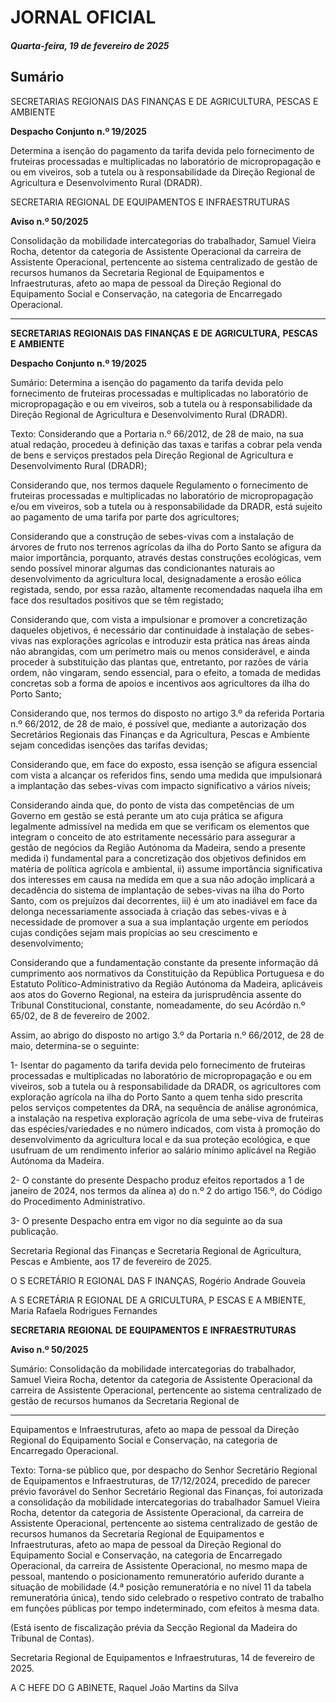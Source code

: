 # JORNAL OFICIAL

##### Quarta-feira, 19 de fevereiro de 2025

## **Sumário**

SECRETARIAS REGIONAIS DAS FINANÇAS E DE AGRICULTURA,
PESCAS E AMBIENTE

**Despacho Conjunto n.º 19/2025**

Determina a isenção do pagamento da tarifa devida pelo fornecimento de fruteiras
processadas e multiplicadas no laboratório de micropropagação e ou em viveiros,
sob a tutela ou à responsabilidade da Direção Regional de Agricultura e
Desenvolvimento Rural (DRADR).

SECRETARIA REGIONAL DE EQUIPAMENTOS E INFRAESTRUTURAS

**Aviso n.º 50/2025**

Consolidação da mobilidade intercategorias do trabalhador, Samuel Vieira Rocha,
detentor da categoria de Assistente Operacional da carreira de Assistente
Operacional, pertencente ao sistema centralizado de gestão de recursos humanos da
Secretaria Regional de Equipamentos e Infraestruturas, afeto ao mapa de pessoal da
Direção Regional do Equipamento Social e Conservação, na categoria de
Encarregado Operacional.




---

**SECRETARIAS** **REGIONAIS** **DAS** **FINANÇAS** **E** **DE** **AGRICULTURA,** **PESCAS** **E** **AMBIENTE**


**Despacho Conjunto n.º 19/2025**


Sumário:
Determina a isenção do pagamento da tarifa devida pelo fornecimento de fruteiras processadas e multiplicadas no laboratório de
micropropagação e ou em viveiros, sob a tutela ou à responsabilidade da Direção Regional de Agricultura e Desenvolvimento Rural
(DRADR).

Texto:
Considerando que a Portaria n.º 66/2012, de 28 de maio, na sua atual redação, procedeu à definição das taxas e tarifas a
cobrar pela venda de bens e serviços prestados pela Direção Regional de Agricultura e Desenvolvimento Rural (DRADR);

Considerando que, nos termos daquele Regulamento o fornecimento de fruteiras processadas e multiplicadas no
laboratório de micropropagação e/ou em viveiros, sob a tutela ou à responsabilidade da DRADR, está sujeito ao pagamento de
uma tarifa por parte dos agricultores;

Considerando que a construção de sebes-vivas com a instalação de árvores de fruto nos terrenos agrícolas da ilha do Porto
Santo se afigura da maior importância, porquanto, através destas construções ecológicas, vem sendo possível minorar algumas
das condicionantes naturais ao desenvolvimento da agricultura local, designadamente a erosão eólica registada, sendo, por
essa razão, altamente recomendadas naquela ilha em face dos resultados positivos que se têm registado;

Considerando que, com vista a impulsionar e promover a concretização daqueles objetivos, é necessário dar continuidade à
instalação de sebes-vivas nas explorações agrícolas e introduzir esta prática nas áreas ainda não abrangidas, com um perímetro
mais ou menos considerável, e ainda proceder à substituição das plantas que, entretanto, por razões de vária ordem, não
vingaram, sendo essencial, para o efeito, a tomada de medidas concretas sob a forma de apoios e incentivos aos agricultores da
ilha do Porto Santo;

Considerando que, nos termos do disposto no artigo 3.º da referida Portaria n.º 66/2012, de 28 de maio, é possível que,
mediante a autorização dos Secretários Regionais das Finanças e da Agricultura, Pescas e Ambiente sejam concedidas
isenções das tarifas devidas;

Considerando que, em face do exposto, essa isenção se afigura essencial com vista a alcançar os referidos fins, sendo uma
medida que impulsionará a implantação das sebes-vivas com impacto significativo a vários níveis;

Considerando ainda que, do ponto de vista das competências de um Governo em gestão se está perante um ato cuja prática
se afigura legalmente admissível na medida em que se verificam os elementos que integram o conceito de ato estritamente
necessário para assegurar a gestão de negócios da Região Autónoma da Madeira, sendo a presente medida i) fundamental para
a concretização dos objetivos definidos em matéria de política agrícola e ambiental, ii) assume importância significativa dos
interesses em causa na medida em que a sua não adoção implicará a decadência do sistema de implantação de sebes-vivas na
ilha do Porto Santo, com os prejuízos daí decorrentes, iii) é um ato inadiável em face da delonga necessariamente associada à
criação das sebes-vivas e à necessidade de promover a sua a sua implantação urgente em períodos cujas condições sejam mais
propícias ao seu crescimento e desenvolvimento;

Considerando que a fundamentação constante da presente informação dá cumprimento aos normativos da Constituição da
República Portuguesa e do Estatuto Político-Administrativo da Região Autónoma da Madeira, aplicáveis aos atos do Governo
Regional, na esteira da jurisprudência assente do Tribunal Constitucional, constante, nomeadamente, do seu Acórdão
n.º 65/02, de 8 de fevereiro de 2002.

Assim, ao abrigo do disposto no artigo 3.º da Portaria n.º 66/2012, de 28 de maio, determina-se o seguinte:

1- Isentar do pagamento da tarifa devida pelo fornecimento de fruteiras processadas e multiplicadas no laboratório de
micropropagação e ou em viveiros, sob a tutela ou à responsabilidade da DRADR, os agricultores com exploração
agrícola na ilha do Porto Santo a quem tenha sido prescrita pelos serviços competentes da DRA, na sequência de
análise agronómica, a instalação na respetiva exploração agrícola de uma sebe-viva de fruteiras das
espécies/variedades e no número indicados, com vista à promoção do desenvolvimento da agricultura local e da sua
proteção ecológica, e que usufruam de um rendimento inferior ao salário mínimo aplicável na Região Autónoma da
Madeira.

2- O constante do presente Despacho produz efeitos reportados a 1 de janeiro de 2024, nos termos da alínea a) do n.º 2
do artigo 156.º, do Código do Procedimento Administrativo.

3- O presente Despacho entra em vigor no dia seguinte ao da sua publicação.

Secretaria Regional das Finanças e Secretaria Regional de Agricultura, Pescas e Ambiente, aos 17 de fevereiro de 2025.

O S ECRETÁRIO R EGIONAL DAS F INANÇAS, Rogério Andrade Gouveia

A S ECRETÁRIA R EGIONAL DE A GRICULTURA, P ESCAS E A MBIENTE, Maria Rafaela Rodrigues Fernandes


**SECRETARIA** **REGIONAL** **DE** **EQUIPAMENTOS** **E** **INFRAESTRUTURAS**


**Aviso n.º 50/2025**


Sumário:
Consolidação da mobilidade intercategorias do trabalhador, Samuel Vieira Rocha, detentor da categoria de Assistente Operacional da
carreira de Assistente Operacional, pertencente ao sistema centralizado de gestão de recursos humanos da Secretaria Regional de




---

Equipamentos e Infraestruturas, afeto ao mapa de pessoal da Direção Regional do Equipamento Social e Conservação, na categoria de
Encarregado Operacional.

Texto:
Torna-se público que, por despacho do Senhor Secretário Regional de Equipamentos e Infraestruturas, de 17/12/2024,
precedido de parecer prévio favorável do Senhor Secretário Regional das Finanças, foi autorizada a consolidação da
mobilidade intercategorias do trabalhador Samuel Vieira Rocha, detentor da categoria de Assistente Operacional, da carreira
de Assistente Operacional, pertencente ao sistema centralizado de gestão de recursos humanos da Secretaria Regional de
Equipamentos e Infraestruturas, afeto ao mapa de pessoal da Direção Regional do Equipamento Social e Conservação, na
categoria de Encarregado Operacional, da carreira de Assistente Operacional, no mesmo mapa de pessoal, mantendo o
posicionamento remuneratório auferido durante a situação de mobilidade (4.ª posição remuneratória e no nível 11 da tabela
remuneratória única), tendo sido celebrado o respetivo contrato de trabalho em funções públicas por tempo indeterminado,
com efeitos à mesma data.

(Está isento de fiscalização prévia da Secção Regional da Madeira do Tribunal de Contas).

Secretaria Regional de Equipamentos e Infraestruturas, 14 de fevereiro de 2025.

A C HEFE DO G ABINETE, Raquel João Martins da Silva

